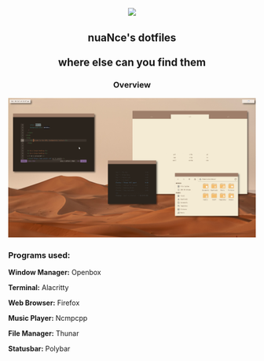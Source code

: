 <p align="center">
  <img width="25%" src="https://i.imgur.com/Mcdonvs.jpg?1"
</p>

<h2 align="center">
    <b>nuaNce's dotfiles</b> 
    <br />
    <br />
    <b>where else can you find them</b>
</h2>


<h3 align="center">
    <b>Overview</b>
</h3>

![img](scrots/scrot-desktop.png)

### Programs used:

**Window Manager:** Openbox

**Terminal:** Alacritty

**Web Browser:** Firefox

**Music Player:** Ncmpcpp

**File Manager:** Thunar

**Statusbar:** Polybar
